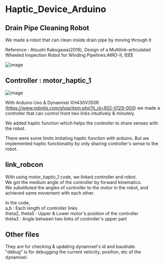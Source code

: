 # Haptic_Device_Arduino

## Drain Pipe Cleaning Robot

We made a robot that can clean inside drain pipe by moving through it

Reference : Atsushi Kakogawa(2016), Design of a Multilink-articulated Wheeled Inspection Robot for Winding Pipelines:AIRO-Ⅱ, IEEE

![image](https://user-images.githubusercontent.com/86711384/185090482-feae1dd0-aaf1-4dd9-bba4-3ca795b865d5.png)

## Controller : motor_haptic_1
![image](https://user-images.githubusercontent.com/86711384/185094723-173a92b6-c9d8-4331-bbb4-4b33bd3f4b2e.png)
   
With Arduino Uno & Dynamixel XH430V350R (https://www.robotis.com/shop/item.php?it_id=902-0129-000)
we made a controller that can control front two links intuitively & minutely.   
   
We added haptic function which helps the controller to share senses with the robot.   
   
There were some limits imitating haptic function with arduino. 
But we implemented haptic functionality by only sharing controller's sense to the robot. 
   
## link_robcon
With using motor_haptic_1 code, we linked controller and robot.   
We got the medium angle of the controller by forward kinematics.   
We substituted the angles of controller to the motor in the robot, and achieved same movement with each other.   
   
In the code,   
a,b : Each length of controller links   
theta2, theta5 : Upper & Lower motor's position of the controller   
theta3 : Angle between two links of controller's upper part   

## Other files
They are for checking & updating dynamixel's id and baudrate.   
"debug" is for debugging the current velocity, position, etc of the dynamixel.   

